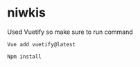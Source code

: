 # niwkis


Used Vuetify so make sure to run command


```
Vue add vuetify@latest
```

```
Npm install
```


